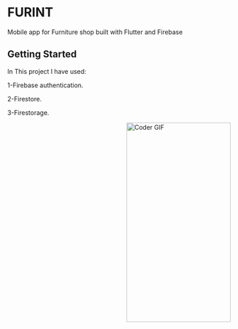 # FURINT

Mobile app for Furniture shop built with Flutter and Firebase

## Getting Started
In This project I have used:

1-Firebase authentication.

2-Firestore.

3-Firestorage.

<img align="right" alt="Coder GIF" height=450 width=235 src="[https://camo.githubusercontent.com/5ddf73ad3a205111cf8c686f687fc216c2946a75005718c8da5b837ad9de78c9/68747470733a2f2f7468756d62732e6766796361742e636f6d2f4576696c4e657874446576696c666973682d736d616c6c2e676966](https://user-images.githubusercontent.com/78206754/209863415-d0547825-5ea3-4bb1-b0e7-4f97ff8ed1f9.jpg)" />

